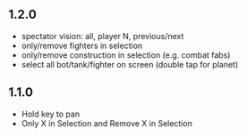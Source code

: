 ## 1.2.0

- spectator vision: all, player N, previous/next
- only/remove fighters in selection
- only/remove construction in selection (e.g. combat fabs)
- select all bot/tank/fighter on screen (double tap for planet)

## 1.1.0

- Hold key to pan
- Only X in Selection and Remove X in Selection
